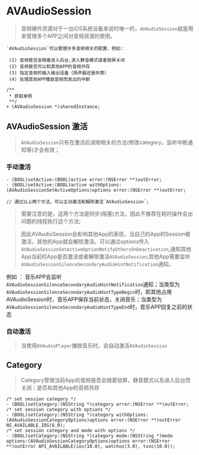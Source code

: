 # AVAudioSession

> 音频硬件资源对于一台iOS系统设备来说时唯一的，`AVAudioSession`就是用来管理多个APP之间对音频资源的使用。

    `AVAudioSession`可以管理许多音频相关的配置，例如：
    
     (1) 音频是否会随着进入后台,进入静音模式或者锁屏关闭
     (2) 音频是否可以和其他APP的音频共存
     (3) 指定音频的输入输出设备（扬声器还是听筒）
     (4) 处理其他APP播放音频而发出的中断


```
/**
 * 获取单例
 **/
+ (AVAudioSession *)sharedInstance;
```


## AVAudioSession 激活

> `AVAudioSession`只有在激活后调用相关的方法(修改category，监听中断通知等)才会有效；

### 手动激活

```
- (BOOL)setActive:(BOOL)active error:(NSError **)outError;
- (BOOL)setActive:(BOOL)active withOptions:(AVAudioSessionSetActiveOptions)options error:(NSError **)outError;

// 通过以上两个方法，可以主动激活和解除激活`AVAudioSession`;

```

> 需要注意的是，这两个方法是同步(阻塞)方法，因此不推荐在耗时操作会出问题的线程执行这个方法;

> 因此AVAudioSession会影响其他App的表现，当自己的App的Session被激活，其他的App就会解除激活。可以通过options传入`AVAudioSessionSetActiveOptionNotifyOthersOnDeactivation`,通知其他App当前的App是否激活或者解除激活`AVAudioSession`;其他App需要监听`AVAudioSessionSilenceSecondaryAudioHintNotification`通知。

例如 ： 
音乐APP会监听`AVAudioSessionSilenceSecondaryAudioHintNotification`通知；当类型为`AVAudioSessionSilenceSecondaryAudioHintTypeBegin`时，即其他占用AVAudioSession时，音乐APP保存当前状态，关闭音乐；当类型为`AVAudioSessionSilenceSecondaryAudioHintTypeEnd`时，音乐APP回复之前的状态

### 自动激活

> 当使用`AVAudioPlayer`播放音乐时，会自动激活`AVAudioSession`

## Category

> Category管理当前App的音频是否会随着锁屏，静音模式以及进入后台而关闭；是否和其他App的音频共存



```
/* set session category */
- (BOOL)setCategory:(NSString *)category error:(NSError **)outError;
/* set session category with options */
- (BOOL)setCategory:(NSString *)category withOptions:(AVAudioSessionCategoryOptions)options error:(NSError **)outError NS_AVAILABLE_IOS(6_0);
/* set session category and mode with options */
- (BOOL)setCategory:(NSString *)category mode:(NSString *)mode options:(AVAudioSessionCategoryOptions)options error:(NSError **)outError API_AVAILABLE(ios(10.0), watchos(3.0), tvos(10.0));

```
